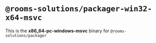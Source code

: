 # `@rooms-solutions/packager-win32-x64-msvc`

This is the **x86_64-pc-windows-msvc** binary for `@rooms-solutions/packager`
